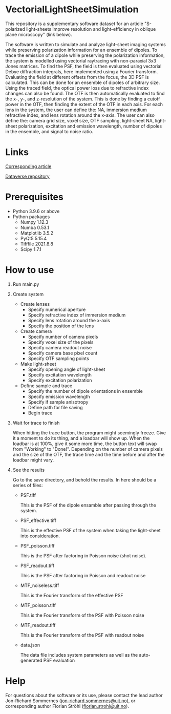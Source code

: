 # VectorialLightSheetSimulation

This repository is a supplementary software dataset for an article "S-polarized light-sheets improve resolution and light-efficiency in oblique plane microscopy" (link below).

The software is written to simulate and analyze light-sheet imaging systems while preserving polarization information for an ensemble of dipoles. To trace the emission of a dipole while preserving the polarization information, the system is modelled using vectorial raytracing with non-paraxial 3x3 Jones matrices. To find the PSF, the field is then evaluated using vectorial Debye diffraction integrals, here implemented using a Fourier transform. Evaluating the field at different offsets from the focus, the 3D PSF is calculated. This can be done for an ensemble of dipoles of arbitrary size. Using the traced field, the optical power loss due to refractive index changes can also be found. The OTF is then automatically evaluated to find the x-, y-, and z-resolution of the system. This is done by finding a cutoff power in the OTF, then finding the extent of the OTF in each axis. For each lens in the system, the user can define the: NA, immersion medium refractive index, and lens rotation around the x-axis. The user can also define the: camera grid size, voxel size, OTF sampling, light-sheet NA, light-sheet polarization, excitation and emission wavelength, number of dipoles in the ensemble, and signal to noise ratio.

# Links

[Corresponding article](https://arxiv.org/abs/2303.14018)

[Dataverse repository](https://dataverse.no/dataset.xhtml?persistentId=doi:10.18710/YAYNNL&version=DRAFT)

# Prerequisites

* Python 3.9.6 or above
* Python packages
	- Numpy 1.12.3
	- Numba 0.53.1
	- Matplotlib 3.5.2
	- PyQt5 5.15.4
	- Tifffile 2021.8.8
	- Scipy 1.7.1

# How to use

1. Run main.py
2. Create system
	* Create lenses
		- Specify numerical aperture
		- Specify refractive index of immersion medium
		- Specify lens rotation around the x-axis
		- Specify the position of the lens
	* Create camera
		- Specify number of camera pixels
		- Specify voxel size of the pixels
		- Specify camera readout noise
		- Specify camera base pixel count
		- Specify OTF sampling points
	* Make light-sheet
		- Specify opening angle of light-sheet
		- Specify excitation wavelength
		- Specify excitation polarization
	* Define sample and trace
		- Specify the number of dipole orientations in ensemble
		- Specify emission wavelength
		- Specify if sample anisotropy
		- Define path for file saving
		- Begin trace
3. Wait for trace to finish

	When hitting the trace button, the program might seemingly freeze. Give it a moment to do its thing, and a loadbar will show up. When the loadbar is at 100%, give it some more time, the button text will swap from "Working" to "Done!". Depending on the number of camera pixels and the size of the OTF, the trace time and the time before and after the loadbar might vary.

4. See the results

	Go to the save directory, and behold the results. In here should be a series of files:
	* PSF.tiff
	
		This is the PSF of the dipole ensamble after passing through the system.
		
	* PSF_effective.tiff
	
		This is the effective PSF of the system when taking the light-sheet into consideration.
		
	* PSF_poisson.tiff
	
		This is the PSF after factoring in Poisson noise (shot noise).
		
	* PSF_readout.tiff
	
		This is the PSF after factoring in Poisson and readout noise
		
	* MTF_noiseless.tiff
	
		This is the Fourier transform of the effective PSF
		
	* MTF_poisson.tiff
	
		This is the Fourier transform of the PSF with Poisson noise
		
	* MTF_readout.tiff
	
		This is the Fourier transform of the PSF with readout noise
		
	* data.json
	
		The data file includes system parameters as well as the auto-generated PSF evaluation
		
# Help

For questions about the software or its use, please contact the lead author Jon-Richard Sommernes (jon-richard.sommernes@uit.no), or corresponding author Florian Ströhl (florian.strohl@uit.no).
